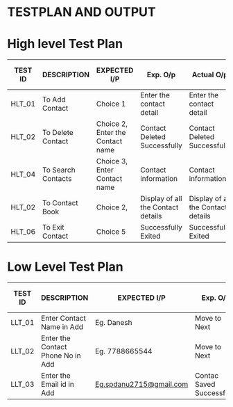 #   TESTPLAN AND OUTPUT




# High level Test Plan

|TEST ID   |DESCRIPTION  	              |EXPECTED I/P |Exp. O/p |Actual O/p |Pass or Fail |
|---- |---- |---- |---- |---- |---- |
|HLT_01	|To Add Contact |Choice 1 |Enter the contact detail |Enter the contact detail |pass |
|HLT_02	|To Delete Contact |Choice 2, Enter the Contact name  |Contact Deleted Successfully |Contact Deleted Successfully|Pass | 
|HLT_04	 |To Search Contacts |Choice 3, Enter Contact name  |Contact information |Contact information |Pass |
|HLT_02	|To Contact Book |Choice 2, |Display of all the Contact details |Display of all the Contact details |Pass | 
|HLT_06	 |To Exit Contact |Choice 5 |Successfully Exited |Successfully Exited |Pass |










# Low Level Test Plan

|TEST ID     	|DESCRIPTION	  |EXPECTED I/P |Exp. O/p |Actual O/p |Pass or Fail |
|---- |---- |---- |---- |---- |----|
|LLT_01 |Enter Contact Name in Add |Eg. Danesh |Move to Next |Move |Pass |
|LLT_02	|Enter the Contact Phone No  in Add |Eg. 7788665544 |Move to Next  |Move  |Pass |
|LLT_03	|Enter the Email id in Add |Eg.spdanu2715@gmail.com |Contac Saved Successfully|Contact Saved Successfully|Pass |


